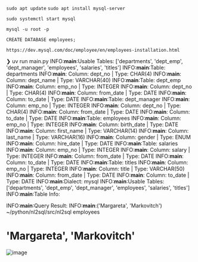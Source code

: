 ```sudo apt update```
```sudo apt install mysql-server```

```sudo systemctl start mysql```

```mysql -u root -p```

```CREATE DATABASE employees;```

```https://dev.mysql.com/doc/employee/en/employees-installation.html```


  ❯ uv run main.py 
  INFO:__main__:Usable Tables: ['departments', 'dept_emp', 'dept_manager', 'employees', 'salaries', 'titles']
  INFO:__main__:Table: departments
  INFO:__main__:  Column: dept_no | Type: CHAR(4)
  INFO:__main__:  Column: dept_name | Type: VARCHAR(40)
  INFO:__main__:Table: dept_emp
  INFO:__main__:  Column: emp_no | Type: INTEGER
  INFO:__main__:  Column: dept_no | Type: CHAR(4)
  INFO:__main__:  Column: from_date | Type: DATE
  INFO:__main__:  Column: to_date | Type: DATE
  INFO:__main__:Table: dept_manager
  INFO:__main__:  Column: emp_no | Type: INTEGER
  INFO:__main__:  Column: dept_no | Type: CHAR(4)
  INFO:__main__:  Column: from_date | Type: DATE
  INFO:__main__:  Column: to_date | Type: DATE
  INFO:__main__:Table: employees
  INFO:__main__:  Column: emp_no | Type: INTEGER
  INFO:__main__:  Column: birth_date | Type: DATE
  INFO:__main__:  Column: first_name | Type: VARCHAR(14)
  INFO:__main__:  Column: last_name | Type: VARCHAR(16)
  INFO:__main__:  Column: gender | Type: ENUM
  INFO:__main__:  Column: hire_date | Type: DATE
  INFO:__main__:Table: salaries
  INFO:__main__:  Column: emp_no | Type: INTEGER
  INFO:__main__:  Column: salary | Type: INTEGER
  INFO:__main__:  Column: from_date | Type: DATE
  INFO:__main__:  Column: to_date | Type: DATE
  INFO:__main__:Table: titles
  INFO:__main__:  Column: emp_no | Type: INTEGER
  INFO:__main__:  Column: title | Type: VARCHAR(50)
  INFO:__main__:  Column: from_date | Type: DATE
  INFO:__main__:  Column: to_date | Type: DATE
  INFO:__main__:Dialect: mysql
  INFO:__main__:Usable Tables: ['departments', 'dept_emp', 'dept_manager', 'employees', 'salaries', 'titles']
  INFO:__main__:Table Info: 
 

  INFO:__main__:Query Result:
  INFO:__main__:('Margareta', 'Markovitch')
  ~/python/nl2sql/src/nl2sql employees

# 'Margareta', 'Markovitch'
![image](https://github.com/user-attachments/assets/df4ed021-4c6c-4e17-9e66-210af841d64a)

